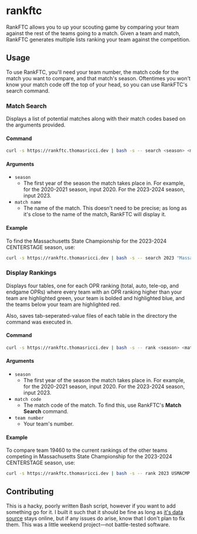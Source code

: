 # rankftc
RankFTC allows you to up your scouting game by comparing your team against the rest of the teams going to a match. Given a team and match, RankFTC generates multiple lists ranking your team against the competition.

## Usage
To use RankFTC, you'll need your team number, the match code for the match you want to compare, and that match's season. Oftentimes you won't know your match code off the top of your head, so you can use RankFTC's search command.

### Match Search
Displays a list of potential matches along with their match codes based on the arguments provided.

#### Command
```bash
curl -s https://rankftc.thomasricci.dev | bash -s -- search <season> <match name>
```

#### Arguments
- `season`
  - The first year of the season the match takes place in. For example, for the 2020-2021 season, input 2020. For the 2023-2024 season, input 2023.
- `match name`
  - The name of the match. This doesn't need to be precise; as long as it's close to the name of the match, RankFTC will display it.

#### Example
To find the Massachusetts State Championship for the 2023-2024 CENTERSTAGE season, use:
```bash
curl -s https://rankftc.thomasricci.dev | bash -s -- search 2023 "Massachusetts State Championship"
```

### Display Rankings
Displays four tables, one for each OPR ranking (total, auto, tele-op, and endgame OPRs) where every team with an OPR ranking higher than your team are highlighted green, your team is bolded and highlighted blue, and the teams below your team are highlighted red. 

Also, saves tab-seperated-value files of each table in the directory the command was executed in.

#### Command
```bash
curl -s https://rankftc.thomasricci.dev | bash -s -- rank <season> <match code> <team number>
```

#### Arguments
- `season`
    - The first year of the season the match takes place in. For example, for the 2020-2021 season, input 2020. For the 2023-2024 season, input 2023.
- `match code`
    - The match code of the match. To find this, use RankFTC's **Match Search** command.
- `team number`
  - Your team's number.

#### Example
To compare team 19460 to the current rankings of the other teams competing in Massachusetts State Championship for the 2023-2024 CENTERSTAGE season, use:
```bash
curl -s https://rankftc.thomasricci.dev | bash -s -- rank 2023 USMACMP 19460
```

## Contributing
This is a hacky, poorly written Bash script, however if you want to add something go for it. I built it such that it should be fine as long as [it's data source](https://ftcscout.org) stays online, but if any issues do arise, know that I don't plan to fix them. This was a little weekend project&mdash;not battle-tested software.
